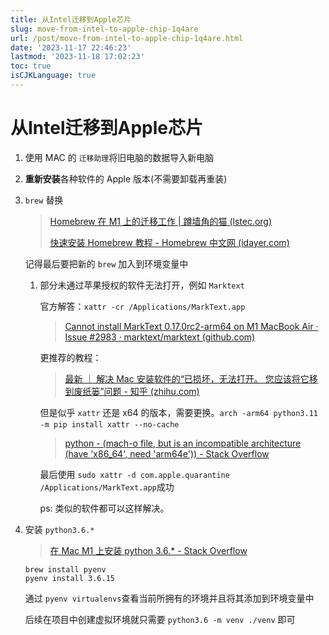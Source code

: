 ```yaml
---
title: 从Intel迁移到Apple芯片
slug: move-from-intel-to-apple-chip-1q4are
url: /post/move-from-intel-to-apple-chip-1q4are.html
date: '2023-11-17 22:46:23'
lastmod: '2023-11-18 17:02:23'
toc: true
isCJKLanguage: true
---
```


# 从Intel迁移到Apple芯片

1. 使用 MAC 的 `迁移助理`​​ ​将旧电脑的数据导入新电脑
2. <span style="font-weight: bold;" data-type="strong">重新安装</span>各种软件的 Apple 版本(不需要卸载再重装)
3. ​`brew`​​​ 替换

   > [Homebrew 在 M1 上的迁移工作 | 蹲墙角的猫 (lstec.org)](https://blog.lstec.org/2022/08/18/Homebrew-%E5%9C%A8-M1-%E4%B8%8A%E7%9A%84%E8%BF%81%E7%A7%BB%E5%B7%A5%E4%BD%9C/)
   >
   > [快速安装 Homebrew 教程 - Homebrew 中文网 (idayer.com)](https://brew.idayer.com/)
   >

   记得最后要把新的 `brew`​​ ​加入到环境变量中

   1. 部分未通过苹果授权的软件无法打开，例如 `Marktext`​​​

      官方解答：`xattr -cr /Applications/MarkText.app`​​​

      > [Cannot install MarkText 0.17.0rc2-arm64 on M1 MacBook Air · Issue #2983 · marktext/marktext (github.com)](https://github.com/marktext/marktext/issues/2983)
      >

      更推荐的教程：

      > [最新 ｜ 解决 Mac 安装软件的“已损坏，无法打开。 您应该将它移到废纸篓”问题 - 知乎 (zhihu.com)](https://zhuanlan.zhihu.com/p/135948430)
      >

      但是似乎 `xattr`​​ ​还是 x64 的版本，需要更换。`arch -arm64 python3.11 -m pip install xattr --no-cache`​​​

      > [python - (mach-o file, but is an incompatible architecture (have &apos;x86_64&apos;, need &apos;arm64e&apos;)) - Stack Overflow](https://stackoverflow.com/questions/72308682/mach-o-file-but-is-an-incompatible-architecture-have-x86-64-need-arm64e)
      >

      最后使用 `sudo xattr -d com.apple.quarantine /Applications/MarkText.app`​​​ 成功

      ps: 类似的软件都可以这样解决。
4. 安装 `python3.6.*`​

   > [在 Mac M1 上安装 python 3.6.* - Stack Overflow](https://stackoverflow.com/questions/71862398/install-python-3-6-on-mac-m1)
   >

   ```shell
   brew install pyenv
   pyenv install 3.6.15
   ```

   通过 `pyenv virtualenvs` ​查看当前所拥有的环境并且将其添加到环境变量中

   后续在项目中创建虚拟环境就只需要 `python3.6 -m venv ./venv` ​即可

‍
